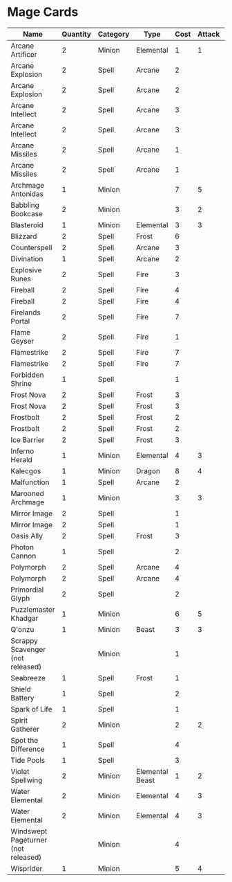 # Mage Cards

|Name|Quantity|Category|Type|Cost|Attack|Health|Armor|
|----|--------|--------|----|----|------|------|-----|
|Arcane Artificer|2|Minion|Elemental|1|1|3||
|Arcane Explosion|2|Spell|Arcane|2||||
|Arcane Explosion|2|Spell|Arcane|2||||
|Arcane Intellect|2|Spell|Arcane|3||||
|Arcane Intellect|2|Spell|Arcane|3||||
|Arcane Missiles|2|Spell|Arcane|1||||
|Arcane Missiles|2|Spell|Arcane|1||||
|Archmage Antonidas|1|Minion||7|5|7||
|Babbling Bookcase|2|Minion||3|2|4||
|Blasteroid|1|Minion|Elemental|3|3|4||
|Blizzard|2|Spell|Frost|6||||
|Counterspell|2|Spell|Arcane|3||||
|Divination|1|Spell|Arcane|2||||
|Explosive Runes|2|Spell|Fire|3||||
|Fireball|2|Spell|Fire|4||||
|Fireball|2|Spell|Fire|4||||
|Firelands Portal|2|Spell|Fire|7||||
|Flame Geyser|2|Spell|Fire|1||||
|Flamestrike|2|Spell|Fire|7||||
|Flamestrike|2|Spell|Fire|7||||
|Forbidden Shrine|1|Spell||1|||3|
|Frost Nova|2|Spell|Frost|3||||
|Frost Nova|2|Spell|Frost|3||||
|Frostbolt|2|Spell|Frost|2||||
|Frostbolt|2|Spell|Frost|2||||
|Ice Barrier|2|Spell|Frost|3||||
|Inferno Herald|1|Minion|Elemental|4|3|6||
|Kalecgos|1|Minion|Dragon|8|4|12||
|Malfunction|1|Spell|Arcane|2||||
|Marooned Archmage|1|Minion||3|3|4||
|Mirror Image|2|Spell||1||||
|Mirror Image|2|Spell||1||||
|Oasis Ally|2|Spell|Frost|3||||
|Photon Cannon|1|Spell||2||||
|Polymorph|2|Spell|Arcane|4||||
|Polymorph|2|Spell|Arcane|4||||
|Primordial Glyph|2|Spell||2||||
|Puzzlemaster Khadgar|1|Minion||6|5|6||
|Q'onzu|1|Minion|Beast|3|3|4||
|Scrappy Scavenger (not released)||Minion||1||||
|Seabreeze|1|Spell|Frost|1||||
|Shield Battery|1|Spell||2||||
|Spark of Life|1|Spell||1||||
|Spirit Gatherer|2|Minion||2|2|1||
|Spot the Difference|1|Spell||4||||
|Tide Pools|1|Spell||3|||3|
|Violet Spellwing|2|Minion|Elemental Beast|1|2|1||
|Water Elemental|2|Minion|Elemental|4|3|6||
|Water Elemental|2|Minion|Elemental|4|3|6||
|Windswept Pageturner (not released)||Minion||4||||
|Wisprider|1|Minion||5|4|4||